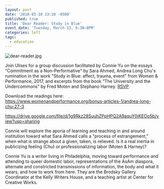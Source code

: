 ```yaml
---
layout: post
date: '2018-03-10 13:10 -0500'
published: true
title: 'Dear Reader: Study in Blue'
event_date: 'Tuesday, March 13, 6:30–8PM'
categories: left
tags:
  - education
---
```

![dear-reader.jpg]({{site.baseurl}}/assets/img/dear-reader.jpg)

Join Ulises for a group discussion facilitated by Connie Yu on the essays “Commitment as a Non-Performative" by Sara Ahmed, Andrea Long Chu's rumination in the work "Study in Blue: affect, trauma, event" from  Women & Performance, 2017, and excerpts from the book “The University and the Undercommons" by Fred Moten and Stephano Harney. [RSVP](https://www.facebook.com/events/227155514510749/)

Download the readings here:
https://www.womenandperformance.org/bonus-articles-1/andrea-long-chu-27-3

https://drive.google.com/file/d/1g9Rkz28SuuhZPpHPQ2A9aquY0iKEOo5b/view?usp=sharing

Connie will explore the aporia of learning and teaching in and around institution toward what Sara Ahmed calls a “process of estrangement,” when what is strange about a given, taken, is relieved. Is it a real inertia in publicizing feeling (Chu) or professionalizing labor (Moten & Harney)? 

Connie Yu is a writer living in Philadelphia, moving toward performance and attending to queer domestic labor, representations of the AsAm diaspora, alternate and constricted transmissions of information, the body and what it wears, and how to work from here. They are the Brodsky Gallery Coordinator at the Kelly Writers House, and a teaching artist at Center for Creative Works.
